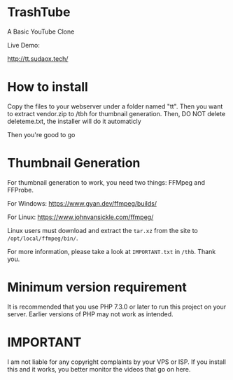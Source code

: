# TrashTube
A Basic YouTube Clone

<!-- http://trashtube.sudaox.tech/ -->

Live Demo:

http://tt.sudaox.tech/

# How to install

Copy the files to your webserver under a folder named "tt". Then you want to extract vendor.zip to /tbh for thumbnail generation.
Then, DO NOT delete deleteme.txt, the installer will do it automaticly

Then you're good to go
# Thumbnail Generation
For thumbnail generation to work, you need two things: FFMpeg and FFProbe.

For Windows: https://www.gyan.dev/ffmpeg/builds/

For Linux: https://www.johnvansickle.com/ffmpeg/


Linux users must download and extract the `tar.xz` from the site to `/opt/local/ffmpeg/bin/`.

For more information, please take a look at `IMPORTANT.txt` in `/thb`. Thank you.

# Minimum version requirement

It is recommended that you use PHP 7.3.0 or later to run this project on your server. Earlier versions of PHP may not work as intended.

# IMPORTANT
I am not liable for any copyright complaints by your VPS or ISP. If you install this and it works, you better monitor the videos that go on here. 
